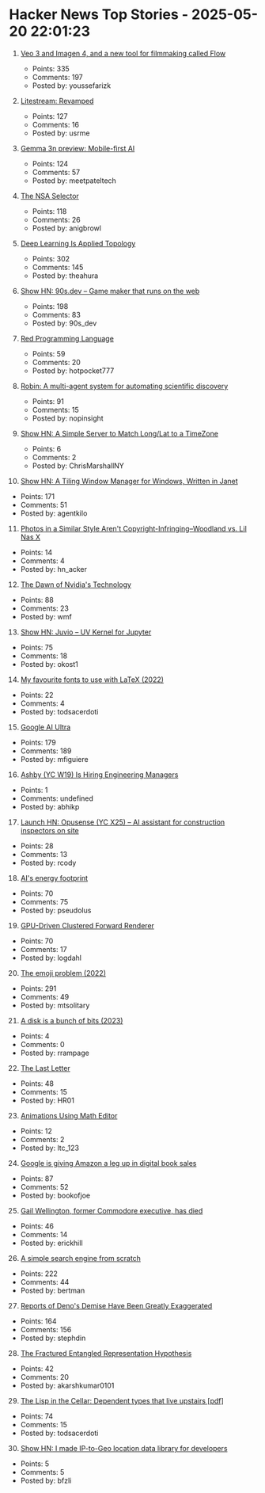 # Hacker News Top Stories - 2025-05-20 22:01:23

1. [Veo 3 and Imagen 4, and a new tool for filmmaking called Flow](https://blog.google/technology/ai/generative-media-models-io-2025/)
   - Points: 335
   - Comments: 197
   - Posted by: youssefarizk

2. [Litestream: Revamped](https://fly.io/blog/litestream-revamped/)
   - Points: 127
   - Comments: 16
   - Posted by: usrme

3. [Gemma 3n preview: Mobile-first AI](https://developers.googleblog.com/en/introducing-gemma-3n/)
   - Points: 124
   - Comments: 57
   - Posted by: meetpateltech

4. [The NSA Selector](https://github.com/wenzellabs/the_NSA_selector)
   - Points: 118
   - Comments: 26
   - Posted by: anigbrowl

5. [Deep Learning Is Applied Topology](https://theahura.substack.com/p/deep-learning-is-applied-topology)
   - Points: 302
   - Comments: 145
   - Posted by: theahura

6. [Show HN: 90s.dev – Game maker that runs on the web](https://90s.dev/blog/finally-releasing-90s-dev.html)
   - Points: 198
   - Comments: 83
   - Posted by: 90s_dev

7. [Red Programming Language](https://www.red-lang.org/p/about.html)
   - Points: 59
   - Comments: 20
   - Posted by: hotpocket777

8. [Robin: A multi-agent system for automating scientific discovery](https://arxiv.org/abs/2505.13400)
   - Points: 91
   - Comments: 15
   - Posted by: nopinsight

9. [Show HN: A Simple Server to Match Long/Lat to a TimeZone](https://github.com/LittleGreenViper/LGV_TZ_Lookup)
   - Points: 6
   - Comments: 2
   - Posted by: ChrisMarshallNY

10. [Show HN: A Tiling Window Manager for Windows, Written in Janet](https://agent-kilo.github.io/jwno/)
   - Points: 171
   - Comments: 51
   - Posted by: agentkilo

11. [Photos in a Similar Style Aren't Copyright-Infringing–Woodland vs. Lil Nas X](https://blog.ericgoldman.org/archives/2025/05/photos-in-a-similar-style-arent-copyright-infringing-woodland-v-lil-nas-x.htm)
   - Points: 14
   - Comments: 4
   - Posted by: hn_acker

12. [The Dawn of Nvidia's Technology](https://blog.dshr.org/2025/05/the-dawn-of-nvidias-technology.html)
   - Points: 88
   - Comments: 23
   - Posted by: wmf

13. [Show HN: Juvio – UV Kernel for Jupyter](https://github.com/OKUA1/juvio)
   - Points: 75
   - Comments: 18
   - Posted by: okost1

14. [My favourite fonts to use with LaTeX (2022)](https://www.lfe.pt/latex/fonts/typography/2022/11/21/latex-fonts-part1.html)
   - Points: 22
   - Comments: 4
   - Posted by: todsacerdoti

15. [Google AI Ultra](https://blog.google/products/google-one/google-ai-ultra/)
   - Points: 179
   - Comments: 189
   - Posted by: mfiguiere

16. [Ashby (YC W19) Is Hiring Engineering Managers](https://www.ashbyhq.com/careers?utm_source=hn&ashby_jid=933570bc-a3d6-4fcc-991d-dc399c53a58a)
   - Points: 1
   - Comments: undefined
   - Posted by: abhikp

17. [Launch HN: Opusense (YC X25) – AI assistant for construction inspectors on site](undefined)
   - Points: 28
   - Comments: 13
   - Posted by: rcody

18. [AI's energy footprint](https://www.technologyreview.com/2025/05/20/1116327/ai-energy-usage-climate-footprint-big-tech/)
   - Points: 70
   - Comments: 75
   - Posted by: pseudolus

19. [GPU-Driven Clustered Forward Renderer](https://logdahl.net/p/gpu-driven)
   - Points: 70
   - Comments: 17
   - Posted by: logdahl

20. [The emoji problem (2022)](https://artofproblemsolving.com/community/c2532359h2760821_the_emoji_problem__part_i?srsltid=AfmBOor9TbMq_A7hGHSJGfoWaa2HNzducSYZu35d_LFlCSNLXpvt-pdS)
   - Points: 291
   - Comments: 49
   - Posted by: mtsolitary

21. [A disk is a bunch of bits (2023)](https://www.cyberdemon.org/2023/07/19/bunch-of-bits.html)
   - Points: 4
   - Comments: 0
   - Posted by: rrampage

22. [The Last Letter](https://aeon.co/essays/how-the-last-letters-of-the-condemned-can-teach-us-how-to-live)
   - Points: 48
   - Comments: 15
   - Posted by: HR01

23. [Animations Using Math Editor](https://luiscristovao.github.io/CSS-Animation-Engine/crazy_animations/game.html)
   - Points: 12
   - Comments: 2
   - Posted by: ltc_123

24. [Google is giving Amazon a leg up in digital book sales](https://www.washingtonpost.com/technology/2025/05/16/google-amazon-ebooks-apps/)
   - Points: 87
   - Comments: 52
   - Posted by: bookofjoe

25. [Gail Wellington, former Commodore executive, has died](https://www.legacy.com/us/obituaries/name/gail-wellington-obituary?id=58418580)
   - Points: 46
   - Comments: 14
   - Posted by: erickhill

26. [A simple search engine from scratch](https://bernsteinbear.com/blog/simple-search/)
   - Points: 222
   - Comments: 44
   - Posted by: bertman

27. [Reports of Deno's Demise Have Been Greatly Exaggerated](https://deno.com/blog/greatly-exaggerated)
   - Points: 164
   - Comments: 156
   - Posted by: stephdin

28. [The Fractured Entangled Representation Hypothesis](https://github.com/akarshkumar0101/fer)
   - Points: 42
   - Comments: 20
   - Posted by: akarshkumar0101

29. [The Lisp in the Cellar: Dependent types that live upstairs [pdf]](https://zenodo.org/records/15424968)
   - Points: 74
   - Comments: 15
   - Posted by: todsacerdoti

30. [Show HN: I made IP-to-Geo location data library for developers](https://ip2geo.framer.website/)
   - Points: 5
   - Comments: 5
   - Posted by: bfzli

